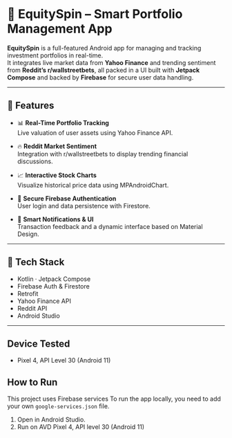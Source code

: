 # 📱 EquitySpin – Smart Portfolio Management App

**EquitySpin** is a full-featured Android app for managing and tracking investment portfolios in real-time.  
It integrates live market data from **Yahoo Finance** and trending sentiment from **Reddit’s r/wallstreetbets**, all packed in a UI built with **Jetpack Compose** and backed by **Firebase** for secure user data handling.

---

## 🚀 Features

- 📊 **Real-Time Portfolio Tracking**  
  Live valuation of user assets using Yahoo Finance API.

- 🔥 **Reddit Market Sentiment**  
  Integration with r/wallstreetbets to display trending financial discussions.

- 📈 **Interactive Stock Charts**  
  Visualize historical price data using MPAndroidChart.

- 🔐 **Secure Firebase Authentication**  
  User login and data persistence with Firestore.

- 🔔 **Smart Notifications & UI**  
  Transaction feedback and a dynamic interface based on Material Design.

---

## 🧰 Tech Stack

- Kotlin · Jetpack Compose
- Firebase Auth & Firestore
- Retrofit
- Yahoo Finance API
- Reddit API
- Android Studio

---

## Device Tested

- Pixel 4, API Level 30 (Android 11)

## How to Run

This project uses Firebase services
To run the app locally, you need to add your own `google-services.json` file.

1. Open in Android Studio.
2. Run on AVD Pixel 4, API level 30 (Android 11)
